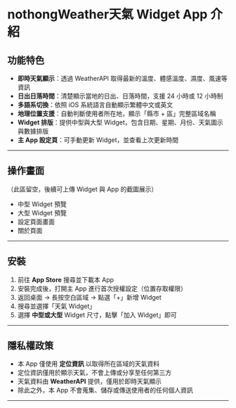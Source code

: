 # nothongWeather天氣 Widget App 介紹

## 功能特色

* **即時天氣顯示**：透過 WeatherAPI 取得最新的溫度、體感溫度、濕度、風速等資訊
* **日出日落時間**：清楚顯示當地的日出、日落時間，支援 24 小時或 12 小時制
* **多語系切換**：依照 iOS 系統語言自動顯示繁體中文或英文
* **地理位置支援**：自動判斷使用者所在地，顯示「縣市 + 區」完整區域名稱
* **Widget 排版**：提供中型與大型 Widget，包含日期、星期、月份、天氣圖示與數據排版
* **主 App 設定頁**：可手動更新 Widget，並查看上次更新時間

---

## 操作畫面

（此區留空，後續可上傳 Widget 與 App 的截圖展示）

* 中型 Widget 預覽
* 大型 Widget 預覽
* 設定頁面畫面
* 關於頁面

---

## 安裝

1. 前往 **App Store** 搜尋並下載本 App
2. 安裝完成後，打開主 App 進行首次授權設定（位置存取權限）
3. 返回桌面 → 長按空白區域 → 點選「+」新增 Widget
4. 搜尋並選擇「天氣 Widget」
5. 選擇 **中型或大型** Widget 尺寸，點擊「加入 Widget」即可

---

## 隱私權政策

* 本 App 僅使用 **定位資訊** 以取得所在區域的天氣資料
* 定位資訊僅用於顯示天氣，不會上傳或分享至任何第三方
* 天氣資料由 **WeatherAPI** 提供，僅用於即時天氣顯示
* 除此之外，本 App 不會蒐集、儲存或傳送使用者的任何個人資訊

---

